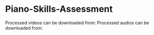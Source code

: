 # Piano-Skills-Assessment

Processed videos can be downloaded from: 
Processed audios can be downloaded from: 
